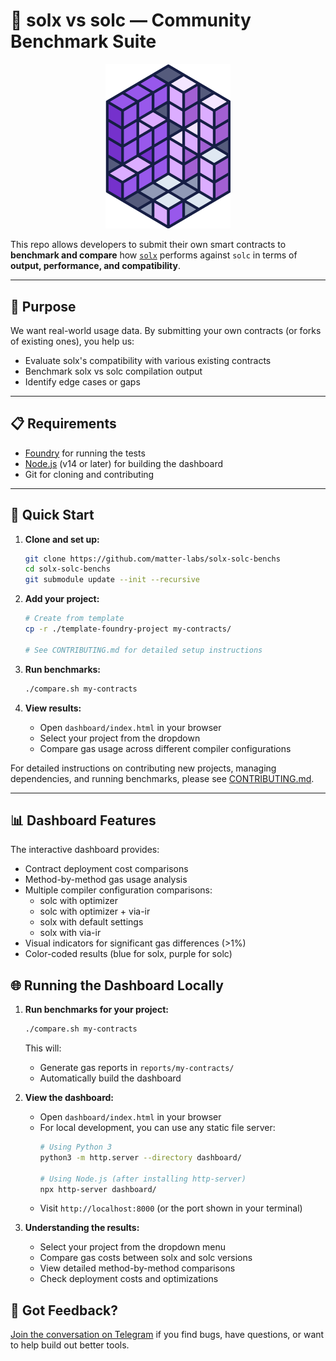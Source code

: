 # 🧪 solx vs solc — Community Benchmark Suite

<p align="center">
  <img src="./solx-logo.png" width="200" alt="Solx vs Solc">
</p>

This repo allows developers to submit their own smart contracts to **benchmark and compare** how [`solx`](https://github.com/matter-labs/solx) performs against `solc` in terms of **output, performance, and compatibility**.

---

## 🚀 Purpose

We want real-world usage data. By submitting your own contracts (or forks of existing ones), you help us:

- Evaluate solx's compatibility with various existing contracts
- Benchmark solx vs solc compilation output
- Identify edge cases or gaps

---

## 📋 Requirements

- [Foundry](https://book.getfoundry.sh/getting-started/installation) for running the tests
- [Node.js](https://nodejs.org/) (v14 or later) for building the dashboard
- Git for cloning and contributing

---

## 🧰 Quick Start

1. **Clone and set up:**
   ```bash
   git clone https://github.com/matter-labs/solx-solc-benchs
   cd solx-solc-benchs
   git submodule update --init --recursive
   ```

2. **Add your project:**
   ```bash
   # Create from template
   cp -r ./template-foundry-project my-contracts/
   
   # See CONTRIBUTING.md for detailed setup instructions
   ```

3. **Run benchmarks:**
   ```bash
   ./compare.sh my-contracts
   ```

4. **View results:**
   - Open `dashboard/index.html` in your browser
   - Select your project from the dropdown
   - Compare gas usage across different compiler configurations

For detailed instructions on contributing new projects, managing dependencies, and running benchmarks, please see [CONTRIBUTING.md](CONTRIBUTING.md).

---

## 📊 Dashboard Features

The interactive dashboard provides:
- Contract deployment cost comparisons
- Method-by-method gas usage analysis
- Multiple compiler configuration comparisons:
  - solc with optimizer
  - solc with optimizer + via-ir
  - solx with default settings
  - solx with via-ir
- Visual indicators for significant gas differences (>1%)
- Color-coded results (blue for solx, purple for solc)

## 🌐 Running the Dashboard Locally

1. **Run benchmarks for your project:**
   ```bash
   ./compare.sh my-contracts
   ```
   This will:
   - Generate gas reports in `reports/my-contracts/`
   - Automatically build the dashboard

2. **View the dashboard:**
   - Open `dashboard/index.html` in your browser
   - For local development, you can use any static file server:
     ```bash
     # Using Python 3
     python3 -m http.server --directory dashboard/
     
     # Using Node.js (after installing http-server)
     npx http-server dashboard/
     ```
   - Visit `http://localhost:8000` (or the port shown in your terminal)

3. **Understanding the results:**
   - Select your project from the dropdown menu
   - Compare gas costs between solx and solc versions
   - View detailed method-by-method comparisons
   - Check deployment costs and optimizations

## 📢 Got Feedback?

[Join the conversation on Telegram](https://t.me/+75Mv1Nh6SKEzNTAy) if you find bugs, have questions, or want to help build out better tools.
